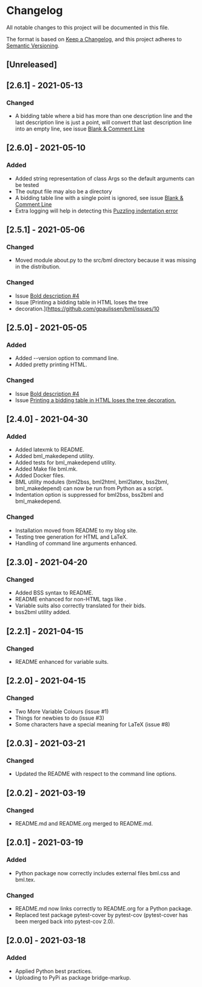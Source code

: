 # Changelog

All notable changes to this project will be documented in this file.

The format is based on [Keep a Changelog](https://keepachangelog.com/en/1.0.0/),
and this project adheres to [Semantic Versioning](https://semver.org/spec/v2.0.0.html).

## [Unreleased]

## [2.6.1] - 2021-05-13

### Changed

  - A bidding table where a bid has more than one description line and
    the last description line is just a point, will convert that last
    description line into an empty line, see issue [Blank & Comment Line](https://github.com/gpaulissen/bml/issues/7)

## [2.6.0] - 2021-05-10

### Added

  - Added string representation of class Args so the default arguments can be tested
  - The output file may also be a directory
  - A bidding table line with a single point is ignored, see issue [Blank & Comment Line](https://github.com/gpaulissen/bml/issues/7)
  - Extra logging will help in detecting this [Puzzling indentation error](https://github.com/gpaulissen/bml/issues/12)

## [2.5.1] - 2021-05-06

### Changed

  - Moved module about.py to the src/bml directory because it was missing in the distribution.

### Changed

  - Issue [Bold description #4](https://github.com/gpaulissen/bml/issues/4)   
  - Issue [Printing a bidding table in HTML loses the tree
  - decoration.](https://github.com/gpaulissen/bml/issues/10

## [2.5.0] - 2021-05-05

### Added

  - Added --version option to command line.
  - Added pretty printing HTML.

### Changed

  - Issue [Bold description #4](https://github.com/gpaulissen/bml/issues/4)   
  - Issue [Printing a bidding table in HTML loses the tree decoration.](https://github.com/gpaulissen/bml/issues/10)

## [2.4.0] - 2021-04-30

### Added

  - Added latexmk to README.
  - Added bml_makedepend utility.
  - Added tests for bml_makedepend utility.
  - Added Make file bml.mk.
  - Added Docker files.
  - BML utility modules (bml2bss, bml2html, bml2latex, bss2bml, bml_makedepend) can now be run from Python as a script.
  - Indentation option is suppressed for bml2bss, bss2bml and bml_makedepend.

### Changed

  - Installation moved from README to my blog site.
  - Testing tree generation for HTML and LaTeX.
  - Handling of command line arguments enhanced.
  
## [2.3.0] - 2021-04-20

### Changed
  - Added BSS syntax to README.
  - README enhanced for non-HTML tags like <bid> <description>.
  - Variable suits also correctly translated for their bids.
  - bss2bml utility added.
  
## [2.2.1] - 2021-04-15

### Changed
  - README enhanced for variable suits.

## [2.2.0] - 2021-04-15

### Changed
  - Two More Variable Colours (issue #1)
  - Things for newbies to do (issue #3)
  - Some characters have a special meaning for LaTeX (issue #8)

## [2.0.3] - 2021-03-21

### Changed

  - Updated the README with respect to the command line options.

## [2.0.2] - 2021-03-19

### Changed

  - README.md and README.org merged to README.md.

## [2.0.1] - 2021-03-19

### Added

  - Python package now correctly includes external files bml.css and bml.tex.

### Changed

  - README.md now links correctly to README.org for a Python package.
  - Replaced test package pytest-cover by pytest-cov (pytest-cover has been merged back into pytest-cov 2.0).

## [2.0.0] - 2021-03-18

### Added

  - Applied Python best practices.
  - Uploading to PyPi as package bridge-markup.
